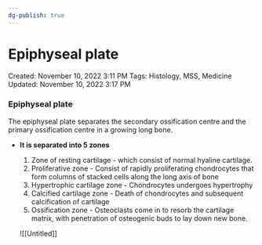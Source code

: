 ```yaml
---
dg-publish: true
---
```


# Epiphyseal plate

Created: November 10, 2022 3:11 PM
Tags: Histology, MSS, Medicine
Updated: November 10, 2022 3:17 PM

### Epiphyseal plate

The epiphyseal plate separates the secondary ossification centre and the primary ossification centre in a growing long bone.

- ******************It is separated into 5 zones******************
    1. Zone of resting cartilage - which consist of normal hyaline cartilage.
    2. Proliferative zone - Consist of rapidly proliferating chondrocytes that form columns of stacked cells along the long axis of bone
    3. Hypertrophic cartilage zone - Chondrocytes undergoes hypertrophy
    4. Calcified cartilage zone - Death of chondrocytes and subsequent calcification of cartilage
    5. Ossification zone - Osteoclasts come in to resorb the cartilage matrix, with penetration of osteogenic buds to lay down new bone.
    
    ![[Untitled]]